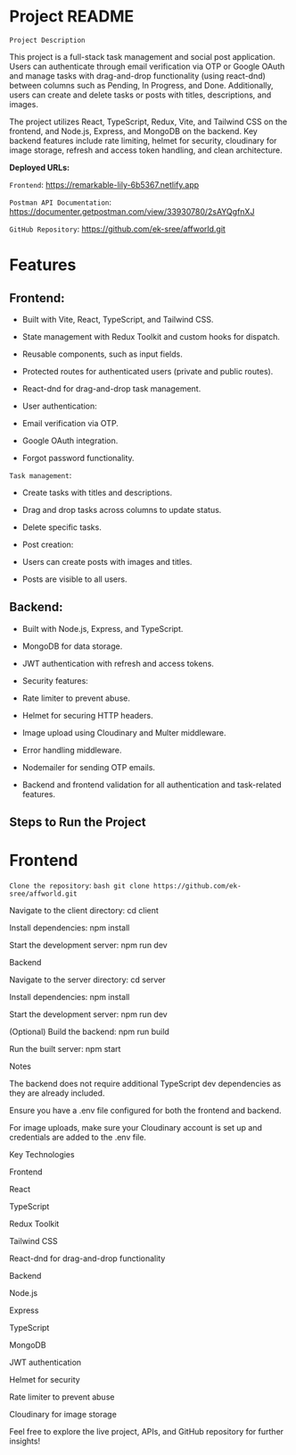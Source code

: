 # **Project README**

`Project Description`

This project is a full-stack task management and social post application. Users can authenticate through email verification via OTP or Google OAuth and manage tasks with drag-and-drop functionality (using react-dnd) between columns such as Pending, In Progress, and Done. Additionally, users can create and delete tasks or posts with titles, descriptions, and images.

The project utilizes React, TypeScript, Redux, Vite, and Tailwind CSS on the frontend, and Node.js, Express, and MongoDB on the backend. Key backend features include rate limiting, helmet for security, cloudinary for image storage, refresh and access token handling, and clean architecture.

**Deployed URLs:**

``Frontend``: https://remarkable-lily-6b5367.netlify.app

``Postman API Documentation``: https://documenter.getpostman.com/view/33930780/2sAYQgfnXJ

``GitHub Repository``: https://github.com/ek-sree/affworld.git

# Features

## Frontend:

- Built with Vite, React, TypeScript, and Tailwind CSS.

- State management with Redux Toolkit and custom hooks for dispatch.

- Reusable components, such as input fields.

- Protected routes for authenticated users (private and public routes).

- React-dnd for drag-and-drop task management.

- User authentication:

- Email verification via OTP.

- Google OAuth integration.

- Forgot password functionality.

`Task management`:

+ Create tasks with titles and descriptions.

+ Drag and drop tasks across columns to update status.

+ Delete specific tasks.

+ Post creation:

+ Users can create posts with images and titles.

+ Posts are visible to all users.

## Backend:

- Built with Node.js, Express, and TypeScript.

- MongoDB for data storage.

- JWT authentication with refresh and access tokens.

- Security features:

- Rate limiter to prevent abuse.

- Helmet for securing HTTP headers.

- Image upload using Cloudinary and Multer middleware.

- Error handling middleware.

- Nodemailer for sending OTP emails.

- Backend and frontend validation for all authentication and task-related features.


## Steps to Run the Project

# Frontend

``Clone the repository``:
```bash git clone https://github.com/ek-sree/affworld.git```

Navigate to the client directory:
cd client

Install dependencies:
npm install

Start the development server:
npm run dev



Backend

Navigate to the server directory:
cd server

Install dependencies:
npm install

Start the development server:
npm run dev

(Optional) Build the backend:
npm run build


Run the built server:
npm start



Notes

The backend does not require additional TypeScript dev dependencies as they are already included.

Ensure you have a .env file configured for both the frontend and backend.

For image uploads, make sure your Cloudinary account is set up and credentials are added to the .env file.



Key Technologies

Frontend

React

TypeScript

Redux Toolkit

Tailwind CSS

React-dnd for drag-and-drop functionality

Backend

Node.js

Express

TypeScript

MongoDB

JWT authentication

Helmet for security

Rate limiter to prevent abuse

Cloudinary for image storage

Feel free to explore the live project, APIs, and GitHub repository for further insights!
